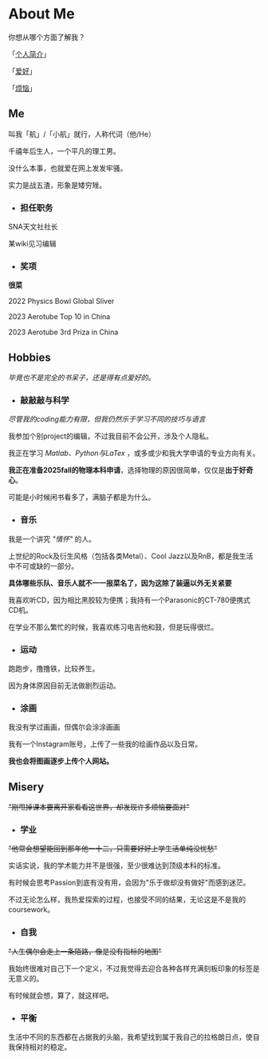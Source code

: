 # About Me

你想从哪个方面了解我？

「[个人简介]({{<https://github.com/GehangMa/GehangMa.github.io/edit/main/AboutMe/README.md#Me>}})」

「[爱好]({{<https://github.com/GehangMa/GehangMa.github.io/edit/main/AboutMe/What.html>}})」

「[烦恼]({{<https://github.com/GehangMa/GehangMa.github.io/edit/main/AboutMe/README.md#Misery>}})」

## Me

  叫我「航」/「小航」就行，人称代词（他/He）

  千禧年后生人，一个平凡的理工男。

  没什么本事，也就爱在网上发发牢骚。

  实力是战五渣，形象是矮穷矬。

  - ### 担任职务

  SNA天文社社长

  某wiki见习编辑

  - ### 奖项

  **很菜**

  2022 Physics Bowl Global Sliver

  2023 Aerotube Top 10 in China

  2023 Aerotube 3rd Priza in China
  
## Hobbies

*毕竟也不是完全的书呆子，还是得有点爱好的。*

  - ### 敲敲敲与科学

  *尽管我的coding能力有限，但我仍然乐于学习不同的技巧与语言*

  我参加个别project的编辑，不过我目前不会公开，涉及个人隐私。

  我正在学习 *Matlab、Python与LaTex* ，或多或少和我大学申请的专业方向有关。

  **我正在准备2025fall的物理本科申请**，选择物理的原因很简单，仅仅是**出于好奇心**。

  可能是小时候闲书看多了，满脑子都是为什么。

  - ### 音乐

  我是一个讲究 *"情怀"* 的人。

  上世纪的Rock及衍生风格（包括各类Metal）、Cool Jazz以及RnB，都是我生活中不可或缺的一部分。

  **具体哪些乐队、音乐人就不一一报菜名了，因为这除了装逼以外无关紧要**

  我喜欢听CD，因为相比黑胶较为便携；我持有一个Parasonic的CT-780便携式CD机。

  在学业不那么繁忙的时候，我喜欢练习电吉他和鼓，但是玩得很烂。

  - ### 运动

  跑跑步，撸撸铁，比较养生。

  因为身体原因目前无法做剧烈运动。

  - ### 涂画

  我没有学过画画，但偶尔会涂涂画画

  我有一个Instagram账号，上传了一些我的绘画作品以及日常。

  **我也会将图画逐步上传个人网站。**

## Misery
  
  ~~"刚甩掉课本要离开家看看这世界，却发现许多烦恼要面对"~~

  - ### 学业

  ~~"他常会想望能回到那年他一十二，只需要好好上学生活单纯没忧愁"~~

  实话实说，我的学术能力并不是很强，至少很难达到顶级本科的标准。

  有时候会思考Passion到底有没有用，会因为"乐于做却没有做好"而感到迷茫。

  不过无论怎么样，我热爱探索的过程，也接受不同的结果，无论这是不是我的coursework。

  - ### 自我
  
  ~~"人生偶尔会走上一条陌路，像是没有指标的地图"~~

  我始终很难对自己下一个定义，不过我觉得去迎合各种各样充满刻板印象的标签是无意义的。

  有时候就会想，算了，就这样吧。

  - ### 平衡

  生活中不同的东西都在占据我的头脑，我希望找到属于我自己的拉格朗日点，使自我保持相对的稳定。

